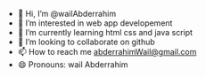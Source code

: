 - 👋 Hi, I’m @wailAbderrahim
- 👀 I’m interested in web app developement
- 🌱 I’m currently learning html css and java script
- 💞️ I’m looking to collaborate on github
- 📫 How to reach me abderrahimWail@gmail.com
- 😄 Pronouns: wail Abderrahim


<!---
wailAbderrahim/wailAbderrahim is a ✨ special ✨ repository because its `README.md` (this file) appears on your GitHub profile.
You can click the Preview link to take a look at your changes.
--->
